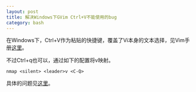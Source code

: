 ```yaml
---
layout: post
title: 解决Windows下GVim Ctrl+V不能使用的bug
category: bash
---
```


在Windows下，Ctrl+V作为粘贴的快捷键，覆盖了Vi本身的文本选择，见Vim手册[这里](http://vimdoc.sourceforge.net/htmldoc/visual.html)。

不过Ctrl+q也可以，通过如下的配置将v映射。

`nmap <silent> <leader>v <C-Q>`

具体的问题见[这里](http://stackoverflow.com/questions/426896/vim-ctrl-v-conflict-with-windows-paste)。
